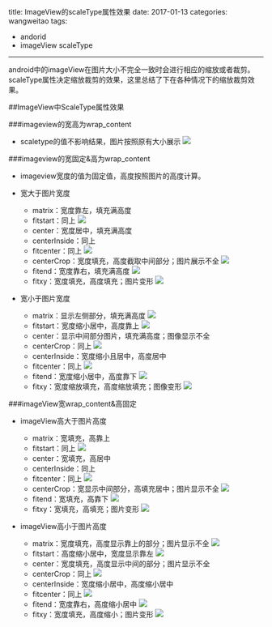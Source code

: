 
title: ImageView的scaleType属性效果
date: 2017-01-13
categories: wangweitao
tags:
- andorid
- imageView scaleType
---
android中的imageView在图片大小不完全一致时会进行相应的缩放或者裁剪。scaleType属性决定缩放裁剪的效果，这里总结了下在各种情况下的缩放裁剪效果。

<!--more-->
##ImageView中ScaleType属性效果

###imageview的宽高为wrap_content
- scaletype的值不影响结果，图片按照原有大小展示
![](img/wrap_parent-wrap_content.png)

###imageview的宽固定&高为wrap_content
- imageview宽度的值为固定值，高度按照图片的高度计算。
- 宽大于图片宽度
	- matrix：宽度靠左，填充满高度
	- fitstart：同上
![](img/match_parent-wrap_content-matrix|fitStart.png)
	- center：宽度居中，填充满高度
	- centerInside：同上
	- fitcenter：同上
![](img/match_parent-wrap_content-center.png)
	- centerCrop：宽度填充，高度截取中间部分；图片展示不全
![](img/match_parent-wrap_content-centerCrop.png)
	- fitend：宽度靠右，填充满高度
![](img/match_parent-wrap_content-fitEnd.png)
	- fitxy：宽度填充，高度填充；图片变形
![](img/match_parent-wrap_content-fixXY.png)


- 宽小于图片宽度
	- matrix：显示左侧部分，填充满高度
![](img/10-wrap_content-matrix.png)
	- fitstart：宽度缩小居中，高度靠上
![](img/10-wrap_content-fitStart.png)
	- center：显示中间部分图片，填充满高度；图像显示不全
	- centerCrop：同上
![](img/10-wrap_content-center|centerCrop.png)
	- centerInside：宽度缩小且居中，高度居中
	- fitcenter：同上
![](img/10-wrap_content-centerInside|fitCenter.png)
	- fitend：宽度缩小居中，高度靠下
![](img/10-wrap_content-fitEnd.png)
	- fitxy：宽度缩放填充，高度缩放填充；图像变形
![](img/10-wrap_content-fitXY.png)

###imageView宽wrap_content&高固定
- imageView高大于图片高度
	- matrix：宽填充，高靠上
	- fitstart：同上
![](img/wrap_content-match_parent-matrix|fitStart.png)
	- center：宽填充，高居中
	- centerInside：同上
	- fitcenter：同上
![](img/wrap_content-match_parent-center|centerInside|fitCenter.png)
	- centerCrop：宽显示中间部分，高填充居中；图片显示不全
![](img/wrap_content-match_parent-centerCrop.png)
	- fitend：宽填充，高靠下
![](img/wrap_content-match_parent-fitEnd.png)
	- fitxy：宽填充，高填充；图片变形
![](img/wrap_content-match_parent-fitXY.png)

- imageView高小于图片高度
	- matrix：宽度填充，高度显示靠上的部分；图片显示不全
![](img/wrap_content-60-matrix.png)
	- fitstart：高度缩小居中，宽度显示靠左
![](img/wrap_content-60-fitstart.png)
	- center：宽度填充，高度显示中间的部分；图片显示不全
	- centerCrop：同上
![](img/wrap_content-60-center|centerCrop.png)
	- centerInside：宽度缩小居中，高度缩小居中
	- fitcenter：同上
![](img/wrap_content-60-centerInside|fitCenter.png)
	- fitend：宽度靠右，高度缩小居中
![](img/wrap_content-60-fitEnd.png)
	- fitxy：宽度填充，高度缩小；图片变形
![](img/wrap_content-60-fitXY.png)